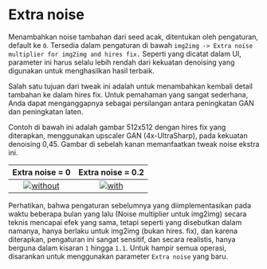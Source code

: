# Extra noise

Menambahkan noise tambahan dari seed acak, ditentukan oleh pengaturan, default ke `0`. Tersedia dalam pengaturan di bawah `img2img -> Extra noise multiplier for img2img and hires fix.` Seperti yang dicatat dalam UI, parameter ini harus selalu lebih rendah dari kekuatan denoising yang digunakan untuk menghasilkan hasil terbaik.

Salah satu tujuan dari tweak ini adalah untuk menambahkan kembali detail tambahan ke dalam hires fix. Untuk pemahaman yang sangat sederhana, Anda dapat menganggapnya sebagai persilangan antara peningkatan GAN dan peningkatan laten.

Contoh di bawah ini adalah gambar 512x512 dengan hires fix yang diterapkan, menggunakan upscaler GAN (4x-UltraSharp), pada kekuatan denoising 0,45. Gambar di sebelah kanan memanfaatkan tweak noise ekstra ini.

|                                                                                                        Extra noise = 0                                                                                                       |                                                                                                     Extra noise = 0.2                                                                                                     |
| :--------------------------------------------------------------------------------------------------------------------------------------------------------------------------------------------------------------------------: | :-----------------------------------------------------------------------------------------------------------------------------------------------------------------------------------------------------------------------: |
| [![without](https://user-images.githubusercontent.com/122327233/260556373-9257aa18-dfc8-49f6-9984-a0a1f430c029.png)](https://user-images.githubusercontent.com/122327233/260556373-9257aa18-dfc8-49f6-9984-a0a1f430c029.png) | [![with](https://user-images.githubusercontent.com/122327233/260556387-0c6df12c-7412-43d5-84d2-2a69ad6152c4.png)](https://user-images.githubusercontent.com/122327233/260556387-0c6df12c-7412-43d5-84d2-2a69ad6152c4.png) |

Perhatikan, bahwa pengaturan sebelumnya yang diimplementasikan pada waktu beberapa bulan yang lalu (Noise multiplier untuk img2img) secara teknis mencapai efek yang sama, tetapi seperti yang disebutkan dalam namanya, hanya berlaku untuk img2img (bukan hires. fix), dan karena diterapkan, pengaturan ini sangat sensitif, dan secara realistis, hanya berguna dalam kisaran `1` hingga `1.1`. Untuk hampir semua operasi, disarankan untuk menggunakan parameter `Extra noise` yang baru.
